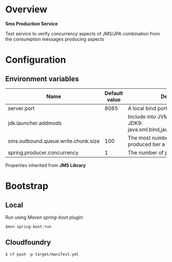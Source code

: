 # Overview

**Sms Production Service**

Test service to verify concurrency aspects of JMS/JPA combination from the consumption messages producing aspects

# Configuration

## Environment variables

| Name | Default value | Description | 
| --- | --- | --- |
| server.port | 8085 | A local bind port |
| jdk.launcher.addmods | | Include into JVM arguments if run on JDK9: java.xml.bind,java.annotations.common |
| sms.outbound.queue.write.chunk.size | 100 | The most number of messages produced ber a turn  |
| spring.producer.concurrency | 1 | The number of parallel producers |

Properties inherited from **JMS Library**
    
# Bootstrap

## Local

Run using *Maven spring-boot plugin*:

`$mvn spring-boot:run`

## Cloudfoundry

`$ cf push -p target/manifest.yml`

     